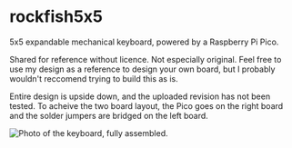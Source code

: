 # rockfish5x5
5x5 expandable mechanical keyboard, powered by a Raspberry Pi Pico.

Shared for reference without licence. Not especially original. Feel free to use my design as a reference to design your own board, but I probably wouldn't reccomend trying to build this as is.

Entire design is upside down, and the uploaded revision has not been tested. To acheive the two board layout, the Pico goes on the right board and the solder jumpers are bridged on the left board.

![Photo of the keyboard, fully assembled.](https://raw.githubusercontent.com/sedwca/rockfish5x5/main/Rockfish%205x10%20photo.jpg)
